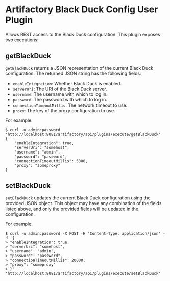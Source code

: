 Artifactory Black Duck Config User Plugin
=========================================

Allows REST access to the Black Duck configuration. This plugin exposes two
executions:

getBlackDuck
------------

`getBlackDuck` returns a JSON representation of the current Black Duck
configuration. The returned JSON string has the following fields:

- `enableIntegration`: Whether Black Duck is enabled.
- `serverUri`: The URI of the Black Duck server.
- `username`: The username with which to log in.
- `password`: The password with which to log in.
- `connectionTimeoutMillis`: The network timeout to use.
- `proxy`: The key of the proxy configuration to use.

For example:

```
$ curl -u admin:password 'http://localhost:8081/artifactory/api/plugins/execute/getBlackDuck'
{
    "enableIntegration": true,
    "serverUri": "somehost",
    "username": "admin",
    "password": "password",
    "connectionTimeoutMillis": 5000,
    "proxy": "someproxy"
}
```

setBlackDuck
------------

`setBlackDuck` updates the current Black Duck configuration using the provided
JSON object. This object may have any combination of the fields listed above,
and only the provided fields will be updated in the configuration.

For example:

```
$ curl -u admin:password -X POST -H 'Content-Type: application/json' -d '{
> "enableIntegration": true,
> "serverUri": "somehost",
> "username": "admin",
> "password": "password",
> "connectionTimeoutMillis": 20000,
> "proxy": "someproxy"
> }' 'http://localhost:8081/artifactory/api/plugins/execute/setBlackDuck'
```
